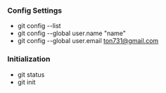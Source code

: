 ### Config Settings
- git config --list
- git config --global user.name "name"
- git config --global user.email ton731@gmail.com

### Initialization
- git status
- git init